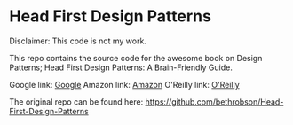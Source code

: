 # Head First Design Patterns

Disclaimer: This code is not my work.

This repo contains the source code for the awesome book on Design Patterns; Head First Design Patterns: A Brain-Friendly Guide.

Google link: [Google](https://www.google.com/search?q=head+first+design+patterns)   Amazon link: [Amazon](https://www.amazon.com/Head-First-Design-Patterns-Brain-Friendly/dp/0596007124)   O'Reilly link: [O'Reilly](http://shop.oreilly.com/product/9780596007126.do)

The original repo can be found here:
https://github.com/bethrobson/Head-First-Design-Patterns
